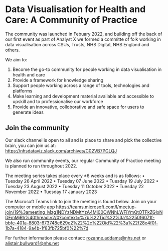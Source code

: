 # Data Visualisation for Health and Care: A Community of Practice

The community was launched in Febuary 2022, and building off the back of our first event as part of Analyst X we formed a committe of folk working in data visualisation across CSUs, Trusts, NHS Digital, NHS England and others.

We aim to:

1) Become the go-to community for people working in data visualisation in health and care
2) Provide a framework for knowledge sharing
3) Support people working across a range of tools, technologies and platforms 
4) Make learning and development material available and accessible to upskill and to professionalise our workforce 
5) Provide an innovative, colloborative and safe space for users to generate ideas


## Join the community

Our slack channel is open to all and is place to share and pick the collective brain, you can join us at: https://nhsdataviz.slack.com/archives/C02VB7PGLQJ

We also run community events, our regular Community of Practice meeting is planned to run throughout 2022.

The meeting series takes place every ±6 weeks and is as follows:
• Tuesday 26 April 2022
• Tuesday 07 June 2022
• Tuesday 19 July 2022
• Tuesday 23 August 2022
• Tuesday 11 October 2022
• Tuesday 22 November 2022
• Tuesday 17 January 2023

The Microsoft Teams link to join the meeting is found below.
Join on your computer or mobile app
https://teams.microsoft.com/l/meetup-join/19%3ameeting_Mzg1NDYzNDMtYzA4Mi00OWNhLWFiYmQtOTFkZGIxNDFmMjRh%40thread.v2/0?context=%7b%22Tid%22%3a%2250f6071f-bbfe-401a-8803-673748e629e2%22%2c%22Oid%22%3a%22f28e4f0f-1b7a-4184-9a4b-1f83fb725bf0%22%7d

For further information please contact: rozanne.addams@nhs.net or alistair.bullward1@nhs.net

##
